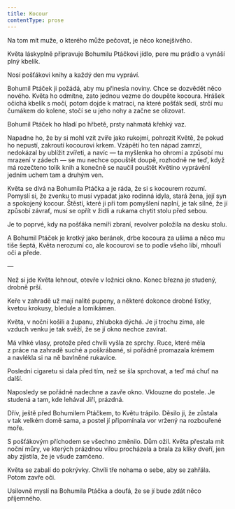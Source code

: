 ```yaml
---
title: Kocour
contentType: prose
---
```


<section>

Na tom mít muže, o kterého může pečovat, je něco konejšivého.

Květa láskyplně připravuje Bohumilu Ptáčkovi jídlo, pere mu prádlo a vynáší plný kbelík.

Nosí pošťákovi knihy a každý den mu vypráví.

Bohumil Ptáček ji požádá, aby mu přinesla noviny. Chce se dozvědět něco nového. Květa ho odmítne, zato jednou vezme do doupěte kocoura. Hrášek očichá kbelík s močí, potom dojde k matraci, na které pošťák sedí, strčí mu čumákem do kolene, stočí se u jeho nohy a začne se olizovat.

Bohumil Ptáček ho hladí po hřbetě, prsty nahmatá křehký vaz.

Napadne ho, že by si mohl vzít zvíře jako rukojmí, pohrozit Květě, že pokud ho nepustí, zakroutí kocourovi krkem. Vzápětí ho ten nápad zamrzí, nedokázal by ublížit zvířeti, a navíc — ta myšlenka ho ohromí a způsobí mu mrazení v zádech — se mu nechce opouštět doupě, rozhodně ne teď, když má rozečteno tolik knih a konečně se naučil pouštět Květino vyprávění jedním uchem tam a druhým ven.

Květa se dívá na Bohumila Ptáčka a je ráda, že si s kocourem rozumí. Pomyslí si, že zvenku to musí vypadat jako rodinná idyla, stará žena, její syn a spokojený kocour. Štěstí, které ji při tom pomyšlení naplní, je tak silné, že jí způsobí závrať, musí se opřít v židli a rukama chytit stolu před sebou.

Je to poprvé, kdy na pošťáka nemíří zbraní, revolver položila na desku stolu.

A Bohumil Ptáček je krotký jako beránek, drbe kocoura za ušima a něco mu tiše šeptá, Květa nerozumí co, ale kocourovi se to podle všeho líbí, mhouří oči a přede.

—

Než si jde Květa lehnout, otevře v ložnici okno. Konec března je studený, drobně prší.

Keře v zahradě už mají nalité pupeny, a některé dokonce drobné lístky, kvetou krokusy, bledule a lomikámen.

Květa, v noční košili a županu, zhluboka dýchá. Je jí trochu zima, ale vzduch venku je tak svěží, že se jí okno nechce zavírat.

Má vlhké vlasy, protože před chvíli vyšla ze sprchy. Ruce, které měla z práce na zahradě suché a poškrábané, si pořádně promazala krémem a navlékla si na ně bavlněné rukavice.

Poslední cigaretu si dala před tím, než se šla sprchovat, a teď má chuť na další.

Naposledy se pořádně nadechne a zavře okno. Vklouzne do postele. Je studená a tam, kde lehával Jiří, prázdná.

Dřív, ještě před Bohumilem Ptáčkem, to Květu trápilo. Děsilo ji, že zůstala v tak velkém domě sama, a postel jí připomínala vor vržený na rozbouřené moře.

S pošťákovým příchodem se všechno změnilo. Dům ožil. Květa přestala mít noční můry, ve kterých prázdnou vilou procházela a brala za kliky dveří, jen aby zjistila, že je všude zamčeno.

Květa se zabalí do pokrývky. Chvíli tře nohama o sebe, aby se zahřála. Potom zavře oči.

Usilovně myslí na Bohumila Ptáčka a doufá, že se jí bude zdát něco příjemného.

</section>
